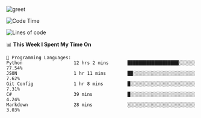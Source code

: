 ![greet](https://user-images.githubusercontent.com/44234583/146624354-9d461392-3676-4e7a-b12f-debc7319f53b.gif)

<!--START_SECTION:waka-->
![Code Time](http://img.shields.io/badge/Code%20Time-0%20secs-blue)

![Lines of code](https://img.shields.io/badge/From%20Hello%20World%20I%27ve%20Written-368%20Thousand%20lines%20of%20code-blue)

📊 **This Week I Spent My Time On** 

```text
💬 Programming Languages: 
Python                   12 hrs 2 mins       ███████████████████░░░░░░   77.54% 
JSON                     1 hr 11 mins        ██░░░░░░░░░░░░░░░░░░░░░░░   7.62% 
Git Config               1 hr 8 mins         █░░░░░░░░░░░░░░░░░░░░░░░░   7.31% 
C#                       39 mins             █░░░░░░░░░░░░░░░░░░░░░░░░   4.24% 
Markdown                 28 mins             ░░░░░░░░░░░░░░░░░░░░░░░░░   3.03%

```


<!--END_SECTION:waka-->
